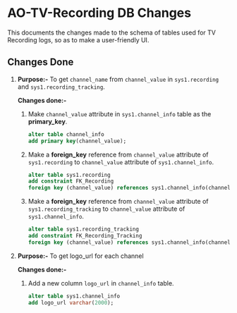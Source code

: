 # AO-TV-Recording DB Changes

This documents the changes made to the schema of tables used for TV Recording logs, so as to make a user-friendly UI.

## Changes Done

1. **Purpose:-** To get `channel_name` from `channel_value` in `sys1.recording` and `sys1.recording_tracking`.

   **Changes done:-**

    1. Make `channel_value` attribute in `sys1.channel_info` table as the **primary_key**.

       ```sql
       alter table channel_info
       add primary key(channel_value);
       ```

       

    2. Make a **foreign_key** reference from `channel_value` attribute of `sys1.recording` to `channel_value` attribute of `sys1.channel_info`.

       ```sql
       alter table sys1.recording
       add constraint FK_Recording
       foreign key (channel_value) references sys1.channel_info(channel_value);
       ```

       

    3. Make a **foreign_key** reference from `channel_value` attribute of `sys1.recording_tracking` to `channel_value` attribute of `sys1.channel_info`.

       ```sql
       alter table sys1.recording_tracking
       add constraint FK_Recording_Tracking
       foreign key (channel_value) references sys1.channel_info(channel_value);
       ```

       

2. **Purpose:-** To get logo_url for each channel

   **Changes done:-**

   1. Add a new column `logo_url` in `channel_info` table.

      ```sql
      alter table sys1.channel_info
      add logo_url varchar(2000);
      ```

